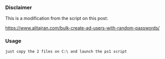 ### Disclaimer
This is a modification from the script on this post:

https://www.alitajran.com/bulk-create-ad-users-with-random-passwords/

### Usage
    just copy the 2 files on C:\ and launch the ps1 script
